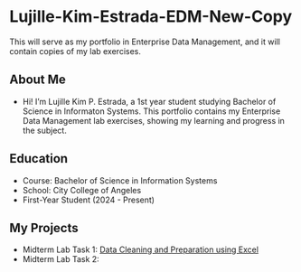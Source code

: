 # Lujille-Kim-Estrada-EDM-New-Copy
This will serve as my portfolio in Enterprise Data Management, and it will contain copies of my lab exercises.
## About Me
- Hi! I’m Lujille Kim P. Estrada, a 1st year student studying Bachelor of Science in Informaton Systems. This portfolio contains my Enterprise Data Management lab exercises, showing my learning and progress in the subject.
## Education
- Course: Bachelor of Science in Information Systems
- School: City College of Angeles
- First-Year Student (2024 - Present)

## My Projects
- Midterm Lab Task 1: [Data Cleaning and Preparation using Excel]()
- Midterm Lab Task 2:
